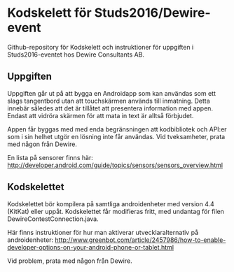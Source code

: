 # Kodskelett för Studs2016/Dewire-event
Github-repository för Kodskelett och instruktioner för uppgiften i 
Studs2016-eventet hos Dewire Consultants AB.

## Uppgiften
Uppgiften går ut på att bygga en Androidapp som kan användas som ett slags tangentbord
utan att touchskärmen används till inmatning. Detta innebär således att det är tillåtet
att presentera information med appen. Endast att vidröra skärmen för att mata in text
är alltså förbjudet.

Appen får byggas med med enda begränsningen att kodbibliotek och API:er som i sin helhet
utgör en lösning inte får användas. Vid tveksamheter, prata med någon från Dewire.

En lista på sensorer finns här:
http://developer.android.com/guide/topics/sensors/sensors_overview.html

## Kodskelettet
Kodskelettet bör kompilera på samtliga androidenheter med version 4.4 (KitKat) eller uppåt.
Kodskelettet får modifieras fritt, med undantag för filen DewireContestConnection.java.

Här finns instruktioner för hur man aktiverar utvecklaralternativ på androidenheter:
http://www.greenbot.com/article/2457986/how-to-enable-developer-options-on-your-android-phone-or-tablet.html

Vid problem, prata med någon från Dewire.
